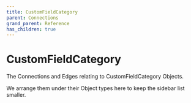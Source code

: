 ```yaml
---
title: CustomFieldCategory
parent: Connections
grand_parent: Reference
has_children: true
---
```


# CustomFieldCategory

The Connections and Edges relating to CustomFieldCategory Objects.

We arrange them under their Object types here to keep the sidebar list smaller.

